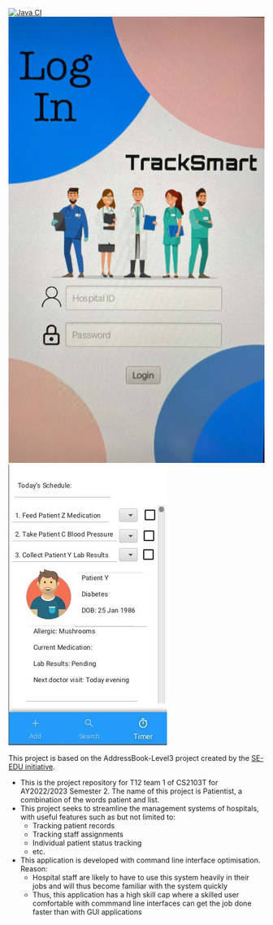 [![Java CI](https://github.com/AY2223S2-CS2103T-T12-1/tp/workflows/Java%20CI/badge.svg)](https://github.com/AY2223S2-CS2103T-T12-1/tp/actions)
![Ui](docs/images/LogIn.jpeg)
![Ui](docs/images/MainScreen.jpeg)

This project is based on the AddressBook-Level3 project created by the [SE-EDU initiative](https://se-education.org).

* This is the project repository for T12 team 1 of CS2103T for AY2022/2023
Semester 2. The name of this project is Patientist, a combination of the
words patient and list.
* This project seeks to streamline the management systems of hospitals, with
useful features such as but not limited to:
  * Tracking patient records
  * Tracking staff assignments
  * Individual patient status tracking
  * etc.
* This application is developed with command line interface optimisation. Reason:
  * Hospital staff are likely to have to use this system heavily in their jobs
    and will thus become familiar with the system quickly
  * Thus, this application has a high skill cap where a skilled user comfortable
    with commmand line interfaces can get the job done faster than with GUI applications
